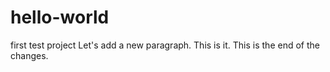 # hello-world
first test project
Let's add a new paragraph. This is it.
This is the end of the changes.
